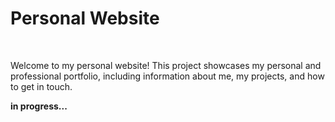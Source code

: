 <h1>Personal Website</h1> <br/>
<p> Welcome to my personal website! This project showcases my personal and professional portfolio, including information about me, my projects, and how to get in touch.</p>

<strong>in progress...
